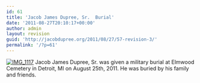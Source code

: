 ```yaml
---
id: 61
title: 'Jacob James Dupree, Sr.  Burial'
date: '2011-08-27T20:10:17+00:00'
author: admin
layout: revision
guid: 'http://jacobdupree.org/2011/08/27/57-revision-3/'
permalink: '/?p=61'
---
```


[![](http://jacobdupree.org/wp-content/uploads/2011/08/IMG_1117-1024x821.jpg "IMG_1117")](http://jacobdupree.org/wp-content/uploads/2011/08/IMG_1117.jpg) Jacob James Dupree, Sr. was given a military burial at Elmwood Cemetery in Detroit, MI on August 25th, 2011. He was buried by his family and friends. 